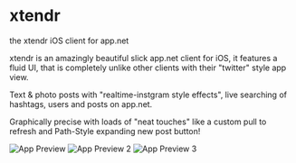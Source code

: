 xtendr
======

the xtendr iOS client for app.net

xtendr is an amazingly beautiful slick app.net client for iOS, it features a fluid UI, that is completely unlike other clients with their "twitter" style app view.

Text & photo posts with "realtime-instgram style effects", live searching of hashtags, users and posts on app.net.

Graphically precise with loads of "neat touches" like a custom pull to refresh and Path-Style expanding new post button!

![App Preview](http://xtendr.net/ss/xtendrssgh.png)
![App Preview 2](http://xtendr.net/ss/xtendrssgh3.png)
![App Preview 3](http://xtendr.net/ss/xtendrssgh2.png)
